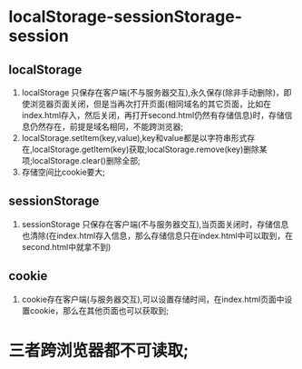 # localStorage-sessionStorage-session

## localStorage
1. localStorage 只保存在客户端(不与服务器交互),永久保存(除非手动删除)，即使浏览器页面关闭，但是当再次打开页面(相同域名的其它页面，比如在index.html存入，然后关闭，再打开second.html仍然有存储信息)时，存储信息仍然存在，前提是域名相同，不能跨浏览器;
2. localStorage.setItem(key,value),key和value都是以字符串形式存在,localStorage.getItem(key)获取;localStorage.remove(key)删除某项;localStorage.clear()删除全部;
3. 存储空间比cookie要大;
## sessionStorage
1. sessionStorage 只保存在客户端(不与服务器交互),当页面关闭时，存储信息也清除(在index.html存入信息，那么存储信息只在index.html中可以取到，在second.html中就拿不到)

## cookie 
1. cookie存在客户端(与服务器交互),可以设置存储时间，在index.html页面中设置cookie，那么在其他页面也可以获取到;
# 三者跨浏览器都不可读取;